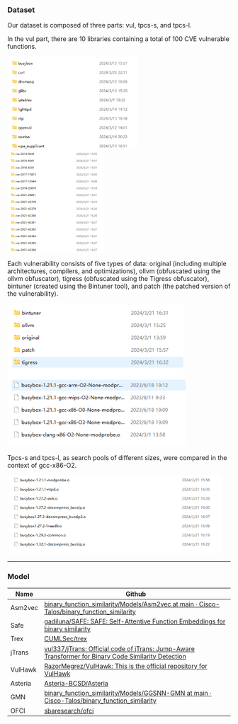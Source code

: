 ### Dataset

Our dataset is composed of three parts: vul, tpcs-s, and tpcs-l.

 In the vul part, there are 10 libraries containing a total of 100 CVE vulnerable functions. 

<img src="pic\image-20240613120257076.png" alt="image-20240613120257076" style="zoom: 67%;" /><img src="pic\image-20240613120315183.png" alt="image-20240613120315183" style="zoom: 50%;" />

Each vulnerability consists of five types of data: original (including multiple architectures, compilers, and optimizations), ollvm (obfuscated using the ollvm obfuscator), tigress (obfuscated using the Tigress obfuscator), bintuner (created using the Bintuner tool), and patch (the patched version of the vulnerability).

<img src="pic\image-20240613120333703.png" alt="image-20240613120333703" style="zoom: 90%;" />

<img src="pic\image-20240613120409953.png" alt="image-20240613120409953" style="zoom: 90%;" />

Tpcs-s and tpcs-l, as search pools of different sizes, were compared in the context of gcc-x86-O2.

<img src="pic\image-20240613120427830.png" alt="image-20240613120427830" style="zoom: 67%;" />

------



### Model

| Name    | Github                                                       |
| ------- | ------------------------------------------------------------ |
| Asm2vec | [binary_function_similarity/Models/Asm2vec at main · Cisco-Talos/binary_function_similarity](https://github.com/Cisco-Talos/binary_function_similarity/tree/main/Models/Asm2vec) |
| Safe    | [gadiluna/SAFE: SAFE: Self-Attentive Function Embeddings for binary similarity](https://github.com/gadiluna/SAFE) |
| Trex    | [CUMLSec/trex](https://github.com/CUMLSec/trex)              |
| jTrans  | [vul337/jTrans: Official code of jTrans: Jump-Aware Transformer for Binary Code Similarity Detection](https://github.com/vul337/jTrans) |
| VulHawk | [RazorMegrez/VulHawk: This is the official repository for VulHawk](https://github.com/RazorMegrez/VulHawk) |
| Asteria | [Asteria-BCSD/Asteria](https://github.com/Asteria-BCSD/Asteria) |
| GMN     | [binary_function_similarity/Models/GGSNN-GMN at main · Cisco-Talos/binary_function_similarity](https://github.com/Cisco-Talos/binary_function_similarity/tree/main/Models/GGSNN-GMN) |
| OFCI    | [sbaresearch/ofci](https://github.com/sbaresearch/ofci)      |


















